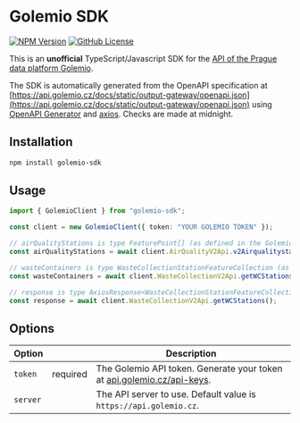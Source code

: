 # Golemio SDK

[![NPM Version](https://img.shields.io/npm/v/golemio-sdk)](https://www.npmjs.com/package/golemio-sdk) [![GitHub License](https://img.shields.io/github/license/smallhillcz/golemio-sdk)](./LICENSE)

This is an **unofficial** TypeScript/Javascript SDK for the [API of the Prague data platform Golemio](https://api.golemio.cz/docs/openapi/).

The SDK is automatically generated from the OpenAPI specification at [https://api.golemio.cz/docs/static/output-gateway/openapi.json](https://api.golemio.cz/docs/static/output-gateway/openapi.json) using [OpenAPI Generator](https://openapi-generator.tech/) and [axios](https://axios-http.com/). Checks are made at midnight.

## Installation

```bash
npm install golemio-sdk
```

## Usage

```typescript
import { GolemioClient } from "golemio-sdk";

const client = new GolemioClient({ token: "YOUR GOLEMIO TOKEN" });

// airQualityStations is type FeaturePoint[] (as defined in the Golemio API specification)
const airQualityStations = await client.AirQualityV2Api.v2AirqualitystationsGet().then((res) => res.data);

// wasteContainers is type WasteCollectionStationFeatureCollection (as defined in the Golemio API specification)
const wasteContainers = await client.WasteCollectionV2Api.getWCStations().then((res) => res.data);

// response is type AxiosResponse<WasteCollectionStationFeatureCollection>
const response = await client.WasteCollectionV2Api.getWCStations();
```

## Options

| Option   |          | Description                                                                                               |
| -------- | -------- | --------------------------------------------------------------------------------------------------------- |
| `token`  | required | The Golemio API token. Generate your token at [api.golemio.cz/api-keys](https://api.golemio.cz/api-keys). |
| `server` |          | The API server to use. Default value is `https://api.golemio.cz`.                                         |
